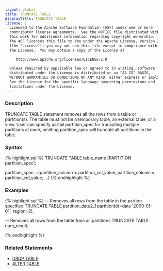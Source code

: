 ```yaml
---
layout: global
title: TRUNCATE TABLE
displayTitle: TRUNCATE TABLE
license: |
  Licensed to the Apache Software Foundation (ASF) under one or more
  contributor license agreements.  See the NOTICE file distributed with
  this work for additional information regarding copyright ownership.
  The ASF licenses this file to You under the Apache License, Version 2.0
  (the "License"); you may not use this file except in compliance with
  the License.  You may obtain a copy of the License at
 
     http://www.apache.org/licenses/LICENSE-2.0
 
  Unless required by applicable law or agreed to in writing, software
  distributed under the License is distributed on an "AS IS" BASIS,
  WITHOUT WARRANTIES OR CONDITIONS OF ANY KIND, either express or implied.
  See the License for the specific language governing permissions and
  limitations under the License.
---
```


### Description
TRUNCATE TABLE statement removes all the rows from a table or partition(s). The table must not be a temporary table, an external table, or a view. 
User can specify partial partition_spec for truncating multiple partitions at once, omitting partition_spec will truncate all partitions in the table.

### Syntax
{% highlight sql %}
TRUNCATE TABLE table_name [PARTITION partition_spec];
 
partition_spec:
  : (partition_column = partition_col_value, partition_column = partition_col_value, ...)
{% endhighlight %}


### Examples
{% highlight sql %}
-- Removes all rows from the table in the partion specified
TRUNCATE TABLE partition_date2_1 partition(dt=date '2000-01-01', region=2);

-- Removes all rows from the table from all partitions
TRUNCATE TABLE num_result;

{% endhighlight %}


### Related Statements
- [DROP TABLE](sql-ref-syntax-ddl-drop-table.html)
- [ALTER TABLE](sql-ref-syntax-ddl-alter-tabley.html)

